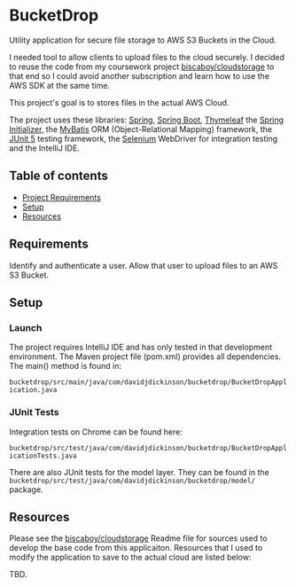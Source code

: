 # BucketDrop
Utility application for secure file storage to AWS S3 Buckets in the Cloud.

I needed tool to allow clients to upload files to the cloud securely.  I decided to reuse the code from my coursework project [biscaboy/cloudstorage](https://github.com/biscaboy/cloudstorage) to that end so I could avoid another subscription and learn how to use the AWS SDK at the same time.  

This project's goal is to stores files in the actual AWS Cloud.

The project uses these libraries:
[Spring](https://spring.io),
[Spring Boot](https://spring.io/projects/spring-boot),
[Thymeleaf](https://www.thymeleaf.org/) 
the [Spring Initializer](https://start.spring.io/), 
the [MyBatis](https://mybatis.org) ORM (Object-Relational Mapping) framework,
the [JUnit 5](https://junit.org/junit5/) testing framework,
the [Selenium](https://www.selenium.dev/) WebDriver for integration testing and 
the IntelliJ IDE.

## Table of contents
* [Project Requirements](#requirements)
* [Setup](#setup)
* [Resources](#resources)

## Requirements
Identify and authenticate a user.
Allow that user to upload files to an AWS S3 Bucket.

## Setup 
### Launch
The project requires IntelliJ IDE and has only tested in that development environment.
The Maven project file (pom.xml) provides all dependencies.
The main() method is found in:

`bucketdrop/src/main/java/com/davidjdickinson/bucketdrop/BucketDropApplication.java`

### JUnit Tests 
Integration tests on Chrome can be found here:

`
bucketdrop/src/test/java/com/davidjdickinson/bucketdrop/BucketDropApplicationTests.java
`

There are also JUnit tests for the model layer.  They can be found in the `
bucketdrop/src/test/java/com/davidjdickinson/bucketdrop/model/` package.

## Resources
Please see the [biscaboy/cloudstorage](https://github.com/biscaboy/cloudstorage) Readme file for sources used to develop the base code from this applicaiton.  Resources that I used to modify the application to save to the actual cloud are listed below:

TBD.
